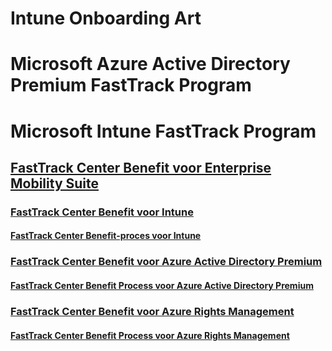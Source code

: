 # Intune Onboarding Art
# Microsoft Azure Active Directory Premium FastTrack Program
# Microsoft Intune FastTrack Program
## [FastTrack Center Benefit voor Enterprise Mobility Suite](FastTrack_Center_Benefit_for_Enterprise_Mobility_Suite.md)
### [FastTrack Center Benefit voor Intune](FastTrack_Center_Benefit_for_Intune.md)
#### [FastTrack Center Benefit-proces voor Intune](FastTrack_Center_Benefit_Process_for_Intune.md)
### [FastTrack Center Benefit voor Azure Active Directory Premium](FastTrack_Center_Benefit_for_Azure_Active_Directory_Premium.md)
#### [FastTrack Center Benefit Process voor Azure Active Directory Premium ](FastTrack_Center_Benefit_Process_for_Azure_Active_Directory_Premium_.md)
### [FastTrack Center Benefit voor Azure Rights Management](FastTrack_Center_Benefit_for_Azure_Rights_Management.md)
#### [FastTrack Center Benefit Process voor Azure Rights Management](FastTrack_Center_Benefit_Process_for_Azure_Rights_Management.md)
